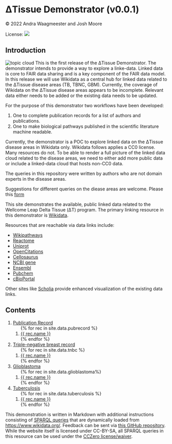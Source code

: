 <script type="application/ld+json">
{
  "@context": "http://schema.org",
  "@type": "Book",
  "inLanguage": "en-US",
  "name": "ΔTissue Demonstrator",
  "publisher": {
    "@type": "Organization",
    "name": "GitHub"
  },
  "copyrightYear": "2022",
  "discussionUrl": "https://github.com/German-BioImaging/dtqueries/issues"
}
</script>

# ΔTissue Demonstrator (v0.0.1)

© 2022 Andra Waagmeester and Josh Moore

License: [<img src="https://mirrors.creativecommons.org/presskit/buttons/88x31/png/by-sa.png">](https://creativecommons.org/licenses/by-sa/4.0/)

## Introduction

![topic cloud]({{{site.baseurl}}/images/cloud.png)
This is the first release of the ΔTissue Demonstrator. The demonstrator intends to provide a way to explore a linke-data.
Linked data is core to FAIR data sharing and is a key component of the FAIR data model. In this release
we will use Wikidata as a central hub for linked data related to the ΔTissue disease areas (TB, TBNC, GBM). Currently, the coverage of Wikidata on the
ΔTissue disease areas appears to be incomplete. Relevant data either needs to be added or the existing data needs to be updated.

For the purpose of this demonstrator two workflows have been developed:
1. One to complete publication records for a list of authors and publications.
2. One to make biological pathways published in the scientific literature machine readable.

Currently, the demonstrator is a POC to explore linked data on the ΔTissue disease areas in Wikidata only.
Wikidata follows applies a CC0 license. Many resources do not. To be able to render a full picture of the linked data cloud related to the disease areas,
we need to either add more public data or include a linked-data cloud that hosts non-CC0 data.

The queries in this repository were written by authors who are not domain experts in the disease areas.

Suggestions for different queries on the diease areas are welcome. Please this [form](https://github.com/German-BioImaging/dtqueries/issues/new) 


This site demonstrates the available, public linked data related to the
Wellcome Leap Delta Tissue (ΔT) program. The primary linking resource in
this demonstrator is [Wikidata](https://wikidata.org/).

Resources that are reachable via data links include:

* [Wikipathways](https://www.wikipathways.org/index.php/WikiPathways)
* [Reactome](https://reactome.org/)
* [Uniprot](https://www.uniprot.org/)
* [OpenCitations](https://opencitations.net/)
* [Cellosaurus](https://web.expasy.org/cellosaurus/)
* [NCBI gene](https://www.ncbi.nlm.nih.gov/gene)
* [Ensembl](http://www.ensembl.org/index.html)
* [Pubchem](https://pubchem.ncbi.nlm.nih.gov/)
* [cBioPortal](https://www.cbioportal.org/)

Other sites like [Scholia](https://scholia.toolforge.org/) provide enhanced
visualization of the existing data links.

## Contents

<ol>
  <li><a href="pubrecord.html">Publication Record</a>
    <ol>
{% for rec in site.data.pubrecord %}
   <li><a href="pubrecord.html#{{rec.name | slugify }}">{{ rec.name  }}</a></li>
{% endfor %}
    </ol>
  </li>
  <li><a href="tnbc.html">Triple-negative breast record</a>
    <ol>
{% for rec in site.data.tnbc %}
   <li><a href="tnbc.html#{{rec.name | slugify }}">{{ rec.name  }}</a></li>
{% endfor %}
    </ol>
  </li>
  <li><a href="glioblastoma.html">Glioblastoma</a>
    <ol>
{% for rec in site.data.glioblastoma%}
   <li><a href="glioblastoma.html#{{rec.name | slugify }}">{{ rec.name  }}</a></li>
{% endfor %}
    </ol>
  </li>
  <li><a href="tuberculosis.html">Tuberculosis</a>
    <ol>
{% for rec in site.data.tuberculosis %}
   <li><a href="tuberculosis.html#{{rec.name | slugify }}">{{ rec.name  }}</a></li>
{% endfor %}
    </ol>
  </li>
</ol>

This demonstration is written in Markdown with additional instructions consisting of
[SPARQL queries](https://en.wikipedia.org/wiki/SPARQL) that are dynamically loaded from https://www.wikidata.org/.
Feedback can be sent via [this GitHub repository](https://github.com/German-BioImaging/dtqueries/).
While the website itself is licensed under CC-BY-SA, all SPARQL queries in this resource can be used
under the [CCZero license/waiver](https://creativecommons.org/share-your-work/public-domain/cc0/).

